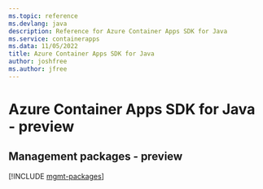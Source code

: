 ```yaml
---
ms.topic: reference
ms.devlang: java
description: Reference for Azure Container Apps SDK for Java
ms.service: containerapps
ms.data: 11/05/2022
title: Azure Container Apps SDK for Java
author: joshfree
ms.author: jfree
---
```

# Azure Container Apps SDK for Java - preview

## Management packages - preview
[!INCLUDE [mgmt-packages](container-apps-mgmt-index.md)]